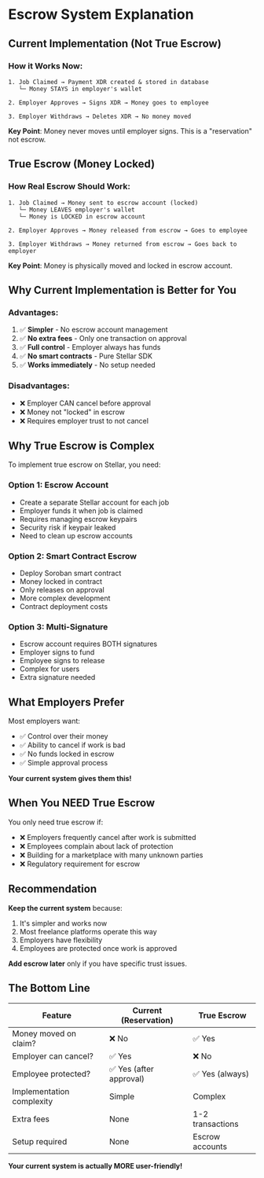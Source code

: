# Escrow System Explanation

## Current Implementation (Not True Escrow)

### How it Works Now:
```
1. Job Claimed → Payment XDR created & stored in database
   └─ Money STAYS in employer's wallet

2. Employer Approves → Signs XDR → Money goes to employee

3. Employer Withdraws → Deletes XDR → No money moved
```

**Key Point**: Money never moves until employer signs. This is a "reservation" not escrow.

## True Escrow (Money Locked)

### How Real Escrow Should Work:
```
1. Job Claimed → Money sent to escrow account (locked)
   └─ Money LEAVES employer's wallet
   └─ Money is LOCKED in escrow account

2. Employer Approves → Money released from escrow → Goes to employee

3. Employer Withdraws → Money returned from escrow → Goes back to employer
```

**Key Point**: Money is physically moved and locked in escrow account.

## Why Current Implementation is Better for You

### Advantages:
1. ✅ **Simpler** - No escrow account management
2. ✅ **No extra fees** - Only one transaction on approval
3. ✅ **Full control** - Employer always has funds
4. ✅ **No smart contracts** - Pure Stellar SDK
5. ✅ **Works immediately** - No setup needed

### Disadvantages:
- ❌ Employer CAN cancel before approval
- ❌ Money not "locked" in escrow
- ❌ Requires employer trust to not cancel

## Why True Escrow is Complex

To implement true escrow on Stellar, you need:

### Option 1: Escrow Account
- Create a separate Stellar account for each job
- Employer funds it when job is claimed
- Requires managing escrow keypairs
- Security risk if keypair leaked
- Need to clean up escrow accounts

### Option 2: Smart Contract Escrow  
- Deploy Soroban smart contract
- Money locked in contract
- Only releases on approval
- More complex development
- Contract deployment costs

### Option 3: Multi-Signature
- Escrow account requires BOTH signatures
- Employer signs to fund
- Employee signs to release
- Complex for users
- Extra signature needed

## What Employers Prefer

Most employers want:
- ✅ Control over their money
- ✅ Ability to cancel if work is bad
- ✅ No funds locked in escrow
- ✅ Simple approval process

**Your current system gives them this!**

## When You NEED True Escrow

You only need true escrow if:
- ❌ Employers frequently cancel after work is submitted
- ❌ Employees complain about lack of protection  
- ❌ Building for a marketplace with many unknown parties
- ❌ Regulatory requirement for escrow

## Recommendation

**Keep the current system** because:
1. It's simpler and works now
2. Most freelance platforms operate this way
3. Employers have flexibility
4. Employees are protected once work is approved

**Add escrow later** only if you have specific trust issues.

## The Bottom Line

| Feature | Current (Reservation) | True Escrow |
|---------|----------------------|-------------|
| Money moved on claim? | ❌ No | ✅ Yes |
| Employer can cancel? | ✅ Yes | ❌ No |
| Employee protected? | ✅ Yes (after approval) | ✅ Yes (always) |
| Implementation complexity | Simple | Complex |
| Extra fees | None | 1-2 transactions |
| Setup required | None | Escrow accounts |

**Your current system is actually MORE user-friendly!**

